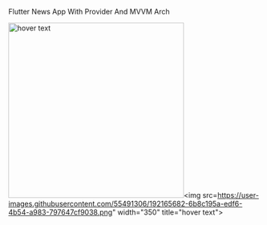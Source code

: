 Flutter News App With Provider And MVVM Arch


<img src="https://user-images.githubusercontent.com/55491306/192165893-0c0564fc-29fc-47c5-bca9-ac0adbfe1916.png" width="350" title="hover text"><img src=https://user-images.githubusercontent.com/55491306/192165682-6b8c195a-edf6-4b54-a983-797647cf9038.png" width="350" title="hover text">

